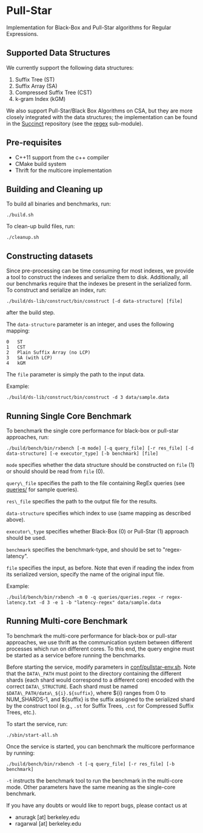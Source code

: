 # Pull-Star

Implementation for Black-Box and Pull-Star algorithms for Regular Expressions.

## Supported Data Structures

We currently support the following data structures:

1. Suffix Tree (ST)
2. Suffix Array (SA)
3. Compressed Suffix Tree (CST)
4. k-gram Index (kGM)

We also support Pull-Star/Black Box Algorithms on CSA, but they are more closely
integrated with the data structures; the implementation can be found in the 
[Succinct](https://github.com/amplab/succinct-cpp) repository (see the 
[regex](https://github.com/amplab/succinct-cpp/tree/master/core/include/regex)
sub-module).

## Pre-requisites

* C++11 support from the c++ compiler
* CMake build system
* Thrift for the multicore implementation

## Building and Cleaning up

To build all binaries and benchmarks, run:

```
./build.sh
```

To clean-up build files, run:

```
./cleanup.sh
```

## Constructing datasets

Since pre-processing can be time consuming for most indexes, we provide a tool
to construct the indexes and serialize them to disk. Additionally, all our 
benchmarks require that the indexes be present in the serialized form. To 
construct and serialize an index, run:

```
./build/ds-lib/construct/bin/construct [-d data-structure] [file]
```

after the build step.

The `data-structure` parameter is an integer, and uses the following mapping:

```
0   ST
1   CST
2   Plain Suffix Array (no LCP)
3   SA (with LCP)
4   kGM
```

The `file` parameter is simply the path to the input data.

Example:
```
./build/ds-lib/construct/bin/construct -d 3 data/sample.data
```

## Running Single Core Benchmark

To benchmark the single core performance for black-box or pull-star approaches, 
run:

```
./build/bench/bin/rxbench [-m mode] [-q query_file] [-r res_file] [-d data-structure] [-e executor_type] [-b benchmark] [file]
```

`mode` specifies whether the data structure should be constructed on `file` (1) 
or should should be read from `file` (0).

`query\_file` specifies the path to the file containing RegEx queries (see 
[queries/](queries/) for sample queries).

`res\_file` specifies the path to the output file for the results.

`data-structure` specifies which index to use (same mapping as described above).

`executor\_type` specifies whether Black-Box (0) or Pull-Star (1) approach 
should be used.

`benchmark` specifies the benchmark-type, and should be set to "regex-latency".

`file` specifies the input, as before. Note that even if reading the index from
its serialized version, specify the name of the original input file.

Example:
```
./build/bench/bin/rxbench -m 0 -q queries/queries.regex -r regex-latency.txt -d 3 -e 1 -b "latency-regex" data/sample.data
```

## Running Multi-core Benchmark

To benchmark the multi-core performance for black-box or pull-star approaches,
we use thrift as the communication system between different processes which run
on different cores. To this end, the query engine must be started as a service
before running the benchmarks.

Before starting the service, modify parameters in [conf/pullstar-env.sh](conf/pullstar-env.sh).
Note that the `DATA\_PATH` must point to the directory containing the different
shards (each shard would correspond to a different core) encoded with the 
correct `DATA\_STRUCTURE`. Each shard must be named 
`$DATA\_PATH/data\_${i}.${suffix}`, where ${i} ranges from 0 to NUM\_SHARDS-1,
and ${suffix} is the suffix assigned to the serialized shard by the construct 
tool (e.g., `.st` for Suffix Trees, `.cst` for Compressed Suffix Trees, etc.).

To start the service, run:

```
./sbin/start-all.sh
```

Once the service is started, you can benchmark the multicore performance by 
running:

```
./build/bench/bin/rxbench -t [-q query_file] [-r res_file] [-b benchmark]
```

`-t` instructs the benchmark tool to run the benchmark in the multi-core mode.
Other parameters have the same meaning as the single-core benchmark.

If you have any doubts or would like to report bugs, please contact us at 
* anuragk [at] berkeley.edu
* ragarwal [at] berkeley.edu
